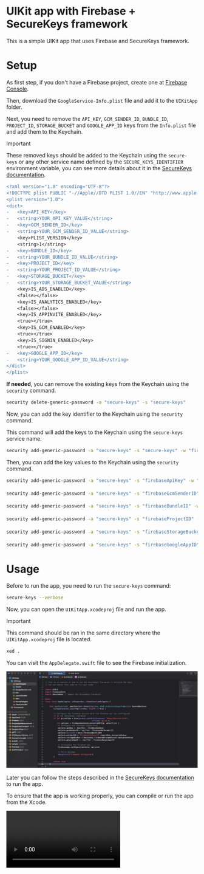 # UIKit app with Firebase + SecureKeys framework

This is a simple UIKit app that uses Firebase and SecureKeys framework.

# Setup

As first step, if you don't have a Firebase project, create one at [Firebase Console](https://console.firebase.google.com/).

Then, download the `GoogleService-Info.plist` file and add it to the `UIKitApp` folder.

Next, you need to remove the `API_KEY`, `GCM_SENDER_ID`, `BUNDLE_ID`, `PROJECT_ID`, `STORAGE_BUCKET` and `GOOGLE_APP_ID` keys from the `Info.plist` file and add them to the Keychain.

> [!IMPORTANT]
> These removed keys should be added to the Keychain using the `secure-keys` or any other service name defined by the `SECURE_KEYS_IDENTIFIER` environment variable, you can see more details about it in the [SecureKeys documentation](/README.md#from-keychain).

```diff
<?xml version="1.0" encoding="UTF-8"?>
<!DOCTYPE plist PUBLIC "-//Apple//DTD PLIST 1.0//EN" "http://www.apple.com/DTDs/PropertyList-1.0.dtd">
<plist version="1.0">
<dict>
-	<key>API_KEY</key>
-	<string>YOUR_API_KEY_VALUE</string>
-	<key>GCM_SENDER_ID</key>
-	<string>YOUR_GCM_SENDER_ID_VALUE</string>
	<key>PLIST_VERSION</key>
	<string>1</string>
-	<key>BUNDLE_ID</key>
-	<string>YOUR_BUNDLE_ID_VALUE</string>
-	<key>PROJECT_ID</key>
-	<string>YOUR_PROJECT_ID_VALUE</string>
-	<key>STORAGE_BUCKET</key>
-	<string>YOUR_STORAGE_BUCKET_VALUE</string>
	<key>IS_ADS_ENABLED</key>
	<false></false>
	<key>IS_ANALYTICS_ENABLED</key>
	<false></false>
	<key>IS_APPINVITE_ENABLED</key>
	<true></true>
	<key>IS_GCM_ENABLED</key>
	<true></true>
	<key>IS_SIGNIN_ENABLED</key>
	<true></true>
-	<key>GOOGLE_APP_ID</key>
-	<string>YOUR_GOOGLE_APP_ID_VALUE</string>
</dict>
</plist>
```

**If needed**, you can remove the existing keys from the Keychain using the `security` command.

```bash
security delete-generic-password -a "secure-keys" -s "secure-keys"
```

Now, you can add the key identifier to the Keychain using the `security` command.

This command will add the keys to the Keychain using the `secure-keys` service name.

```bash
security add-generic-password -a "secure-keys" -s "secure-keys" -w "firebaseApiKey,firebaseGcmSenderID,firebaseBundleID,firebaseProjectID,firebaseStorageBucket,firebaseGoogleAppID"
```

Then, you can add the key values to the Keychain using the `security` command.

```bash
security add-generic-password -a "secure-keys" -s "firebaseApiKey" -w "your-api-key"

security add-generic-password -a "secure-keys" -s "firebaseGcmSenderID" -w "your-gcm-sender-id"

security add-generic-password -a "secure-keys" -s "firebaseBundleID" -w "your-bundle-id"

security add-generic-password -a "secure-keys" -s "firebaseProjectID" -w "your-project-id"

security add-generic-password -a "secure-keys" -s "firebaseStorageBucket" -w "your-storage-bucket"

security add-generic-password -a "secure-keys" -s "firebaseGoogleAppID" -w "your-google-app-id"
```

# Usage

Before to run the app, you need to run the `secure-keys` command:

```bash
secure-keys --verbose
```

Now, you can open the `UIKitApp.xcodeproj` file and run the app.

> [!IMPORTANT]
> This command should be ran in the same directory where the `UIKitApp.xcodeproj` file is located.

```bash
xed .
```

You can visit the `AppDelegate.swift` file to see the Firebase initialization.

![AppDelegate.swift file](/fixtures/UIKitFirebaseApp/docs/assets/app-delegate-swift-file.png)

Later you can follow the steps described in the [SecureKeys documentation](/README.md#how-to-install-the-securekeysxcframework-in-the-ios-project) to run the app.

To ensure that the app is working properly, you can compile or run the app from the Xcode.

![Example of the UIKit app running](/fixtures/UIKitFirebaseApp/docs/assets/run-xcode-app.mp4)
